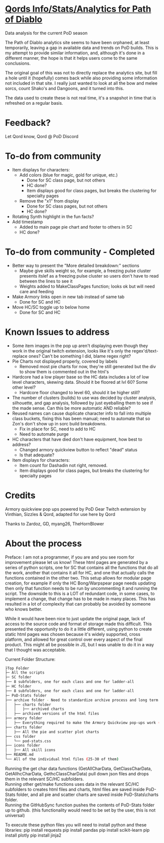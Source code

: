 # [Qords Info/Stats/Analytics for Path of Diablo](https://qordwasalreadytaken.github.io/pod-stats/Home.html)
Data analysis for the current PoD season

The Path of Diablo analytics site seems to have been orphaned, at least temporarily, leaving a gap in available data and trends on PoD builds. This is my attempt to provide similar information, and, although it's done in a different manner, the hope is that it helps users come to the same conclusions.

The original goal of this was not to directly replace the analytics site, but fill a hole until it (hopefully) comes back while also providing some information not included in that site. I really just wanted to look at all the bow and melee sorcs, count Shako's and Dangoons, and it turned into this.

The data used to create these is not real time, it's a snapshot in time that is refreshed on a regular basis.

# Feedback?
Let Qord know, Qord @ PoD Discord 

# To-do from community
* Item displays for characters:
    * Add colors (blue for magic, gold for unique, etc.)
        * Done for SC class page, but not others
        * HC done?
        * Item displays good for class pages, but breaks the clustering for specialty pages
    * Remove the "x1" from display
        * Done for SC class pages, but not others
        * HC done?
* Rotating Synth highlight in the fun facts?
* Add timestamp
    * Added to main page pie chart and footer to others in SC
    * HC done?


# To-do from community - Completed
* Better way to present the "More detailed breakdown:" sections
    * Maybe give skills weight so, for example, a freezing pulse cluster presents itslef as a freezing pulse cluster so users don't have to read between the lines to see it
    * Weights added to MakeClassPages function; looks ok but will need care and feeding
* Make Armory links open in new tab instead of same tab
    * Done for SC and HC
* Move HC/SC toggle up to below home
    * Done for SC and HC

# Known Issues to address
* Some item images in the pop up aren't displaying even though they work in the original twitch extension, looks like it's only the regex'd/text-replace ones? Can't be something I did, blame regex right? 
* Pie Charts not displayed properly, covered by labels
    * Removed most pie charts for now, they're still generated but the div to show them is commented out in the htnl's
* Hardcore had a low player base so the HC data includes a lot of low level characters, skewing data. Should it be floored at lvl 60? Some other level?
    * Hardcore floor changed to level 60, should it be higher still?
* The number of clusters (builds) to use was decided by cluster analysis, silhouette, and gap analysis, followed by just eyeballing them to see if the made sense. Can this be more automatic AND reliable?
* Reused names can cause duplicate character info to fall into multiple class buckets, fixing this has been manual; need to automate that so Zon's don't show up in sorc build breakdowns. 
    * Fix in place for SC, need to add to HC
    * Need to automate purge
* HC characters that have died don't have equipment, how best to address?
    * Changed armory quickview button to reflect "dead" status
    * Is that adequate?
* Item displays for characters:
    * Item count for Dashadin not right, removed.
    * Item displays good for class pages, but breaks the clustering for specialty pages

# Credits
Armory quickview pop ups powered by PoD Gear Twitch extension by Vinthian, Sizzles & Qord, adapted for use here by Qord

Thanks to Zardoz, GD, myang26, TheHornBlower

# About the process
Preface: I am not a programmer, if you are and you see room for improvement please let us know!
These html pages are generated by a series of python scripts, one for SC that contains all the functions that do all the work, another that contains it all for HC, and one that actually calls the functions contained in the other two. This setup allows for modular page creation, for example if only the HC Bong/Warpspear page needs updating then only that function needs to be run by uncommenting it and running the script. The downside to this is a LOT of redundant code, in some cases, to implement a change, that change has to be made in many places. This has resulted in a lot of complexity that can probably be avoided by someone who knows better.

While it would have been nice to just update the original page, lack of access to the source code and format of storage made this difficult. This presented the opportunity to do it a little different, using python to create static html pages was chosen because it's widely supported, cross platform, and allowed for great control over every aspect of the final product. This might all be possible in JS, but I was unable to do it in a way that I thought was acceptable. 

Current Folder Structure:
```bash
├Top Folder
├─ All the scripts
├─ SC folder
├── 8 subfolders, one for each class and one for ladder-all
├─ HC folder
├── 8 subfolders, one for each class and one for ladder-all
├─ PoD-Stats folder
├── archive folder - Need to standardize archive process and long term storage
│   ├── charts folder
│   │   ├── archived charts
│   ├── archived versions of the html files
├── armory folder
│   ├── Everything required to make the Armory Quickview pop-ups work (modified PoD Gear Twitch extention)
├── charts folder
│   ├── All the pie and scatter plot charts 
├── css folder
│   └── pod-stats.css
├── icons folder
│   ├── All skill icons
├── README.md
└── All of the individual html files (25-30 of them)
```
Running the get char data functions (GetAllCharData, GetClassCharData, GetAllhcCharData, GethcClassCharData) pull down json files and drops them in the relevant SC/HC subfolders.  
Running other get/make functions uses data in the relevant SC/HC subfolders to creates html files and charts, html files are saved inside PoD-Stats folder, and all pie and scatter charts are saved inside PoD-Stats\charts folder.  
Running the GitHubSync function pushes the contents of PoD-Stats folder up to github. (this functionality would need to be set by the user, this is not universal)

To execute these python files you will need to install python and these libraries:
pip install requests
pip install pandas
pip install scikit-learn
pip install plotly
pip install jinja2
